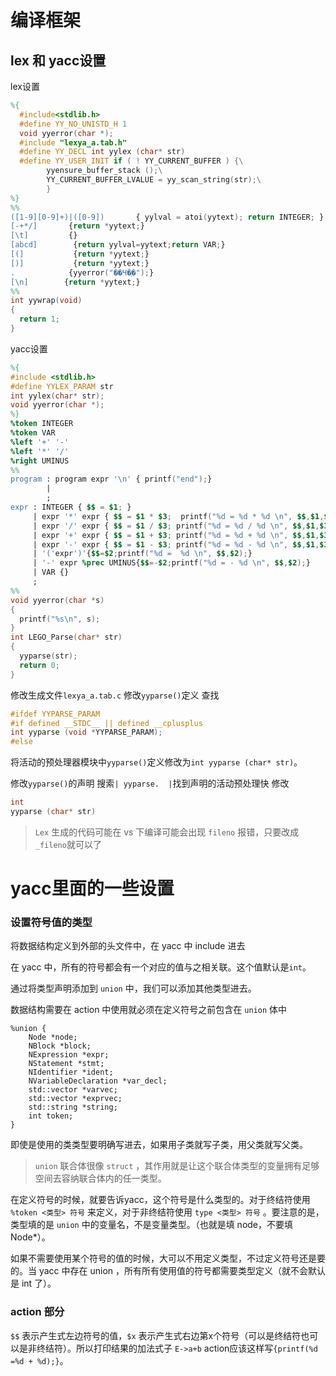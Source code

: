 # 编译框架 #
## lex 和 yacc设置 ##
lex设置
```lex
%{
  #include<stdlib.h>
  #define YY_NO_UNISTD_H 1
  void yyerror(char *);
  #include "lexya_a.tab.h"
  #define YY_DECL int yylex (char* str)
  #define YY_USER_INIT if ( ! YY_CURRENT_BUFFER ) {\
		yyensure_buffer_stack ();\
		YY_CURRENT_BUFFER_LVALUE = yy_scan_string(str);\
		}
%}
%%
([1-9][0-9]+)|([0-9])       { yylval = atoi(yytext); return INTEGER; }
[-+*/]       {return *yytext;}
[\t]         {}
[abcd]        {return yylval=yytext;return VAR;}
[(]           {return *yytext;}
[)]           {return *yytext;}
.            {yyerror("��Ч�ַ�");}
[\n]        {return *yytext;}
%%
int yywrap(void) 
{
  return 1;
}

```
yacc设置
```yacc
%{
#include <stdlib.h>
#define YYLEX_PARAM str
int yylex(char* str);
void yyerror(char *);
%}
%token INTEGER
%token VAR
%left '+' '-'
%left '*' '/'
%right UMINUS
%%
program : program expr '\n' { printf("end");}
        |
        ;
expr : INTEGER { $$ = $1; }
     | expr '*' expr { $$ = $1 * $3;  printf("%d = %d * %d \n", $$,$1,$3);}
     | expr '/' expr { $$ = $1 / $3; printf("%d = %d / %d \n", $$,$1,$3);}
     | expr '+' expr { $$ = $1 + $3; printf("%d = %d + %d \n", $$,$1,$3);}
     | expr '-' expr { $$ = $1 - $3; printf("%d = %d - %d \n", $$,$1,$3);}
     | '('expr')'{$$=$2;printf("%d =  %d \n", $$,$2);}
     | '-' expr %prec UMINUS{$$=-$2;printf("%d = - %d \n", $$,$2);}
     | VAR {}
     ;
%%
void yyerror(char *s) 
{
  printf("%s\n", s);
}
int LEGO_Parse(char* str) 
{
  yyparse(str);
  return 0;
}
```
修改生成文件`lexya_a.tab.c`
修改`yyparse()`定义
查找
```c
#ifdef YYPARSE_PARAM
#if defined __STDC__ || defined __cplusplus
int yyparse (void *YYPARSE_PARAM);
#else
```
将活动的预处理器模块中`yyparse()`定义修改为`int yyparse (char* str)`。

修改`yyparse()`的声明
搜索`| yyparse.  |`找到声明的活动预处理快
修改
```c
int
yyparse (char* str)
```

>   `Lex` 生成的代码可能在 vs 下编译可能会出现 `fileno` 报错，只要改成 `_fileno`就可以了

# yacc里面的一些设置

### 设置符号值的类型

将数据结构定义到外部的头文件中，在 yacc 中 include 进去

在 yacc 中，所有的符号都会有一个对应的值与之相关联。这个值默认是`int`。

通过将类型声明添加到 `union` 中，我们可以添加其他类型进去。

数据结构需要在 action 中使用就必须在定义符号之前包含在 `union` 体中

```
%union {
    Node *node;
    NBlock *block;
    NExpression *expr;
    NStatement *stmt;
    NIdentifier *ident;
    NVariableDeclaration *var_decl;
    std::vector *varvec;
    std::vector *exprvec;
    std::string *string;
    int token;
}
```

即使是使用的类类型要明确写进去，如果用子类就写子类，用父类就写父类。

>   `union` 联合体很像 `struct` ，其作用就是让这个联合体类型的变量拥有足够空间去容纳联合体内的任一类型。

在定义符号的时候，就要告诉yacc，这个符号是什么类型的。对于终结符使用 `%token <类型> 符号` 来定义，对于非终结符使用 `type <类型> 符号` 。要注意的是，类型填的是 `union` 中的变量名，不是变量类型。（也就是填 node，不要填 Node*）。

如果不需要使用某个符号的值的时候，大可以不用定义类型，不过定义符号还是要的。当 yacc 中存在 union ，所有所有使用值的符号都需要类型定义（就不会默认是 int 了）。

### action 部分

`$$` 表示产生式左边符号的值，`$x` 表示产生式右边第x个符号（可以是终结符也可以是非终结符）。所以打印结果的加法式子 `E->a+b` action应该这样写`{printf(%d =%d + %d);}`。